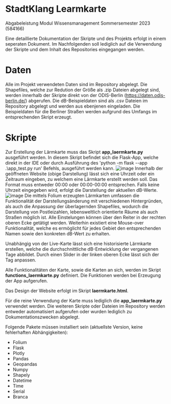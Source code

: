 # StadtKlang Learmkarte
Abgabeleistung Modul Wissensmanagement Sommersemester 2023 (584166)

Eine detaillierte Dokumentation der Skripte und des Projekts erfolgt in einem seperaten Dokument.
Im Nachfolgenden soll lediglich auf die Verwendung der Skripte und dem Inhalt des Repositories eingegangen werden.

# Daten
Alle im Projekt verwendeten Daten sind im Repository abgelegt.
Die Shapefiles, welche zur Redution der Größe als .zip Dateien abgelegt sind, werden innerhalb der Skripte direkt von der ODIS-Berlin (https://daten.odis-berlin.de/) abgerufen.
Die dB-Beispieldaten sind als .csv Dateien im Repository abgelegt und werden aus ebenjenen eingeladen. Die Beispieldaten für die Berliner Straßen werden aufgrund des Umfangs im entsprechenden Skript erzeugt.

# Skripte
Zur Erstellung der Lärmkarte muss das Skript __app_laermkarte.py__ ausgeführt werden.
In diesem Skript befindet sich die Flask-App, welche direkt in der IDE oder durch Ausführung des 'python -m flask --app .\app_test.py run' Befehls, ausgeführt werden kann.
![image](https://github.com/NoahPannicke/WM_Learmkarte/assets/50919321/bd9289f5-44e7-4957-8470-d163d8fbfeba)
Innerhalb der geöffneten Website (obige Darstellung) lässt sich eine Uhrzeit oder ein Zeitraum eingeben, zu welchem eine Lärmkarte erstellt werden soll. Das Format muss entweder 00:00 oder 00:00-00:00 entsprechen. Falls keine Uhrzeit eingegeben wird, erfolgt die Darstellung der aktuellen dB-Werte.
![image](https://github.com/NoahPannicke/WM_Learmkarte/assets/50919321/ce8e9e1d-bcf0-4e9a-897c-01a0c9b6100d)
Die mittels Folium erzeugten Lärmkarten umfassen die Funktionalität der Darstellungsänderung mit verschiedenen Hintergründen, als auch die Anpassung der überlagernden Shapefiles, wodurch die Darstellung von Postleizahlen, lebensweltlich orientierte Räume als auch Straßen möglich ist. Alle Einstelungen können über den Reiter in der rechten oberen Ecke getätigt werden.
Weiterhin existiert eine Mouse-over Funktionalität, welche es ermöglicht für jedes Gebiet den entsprechenden Namen sowie den konkreten dB-Wert zu erhalten.

Unabhängig von der Live-Karte lässt sich eine historisierte Lärmkarte erstellen, welche die durchschnittliche dB-Entwicklung der vergangenen Tage abbildet. Durch einen Slider in der linken oberen Ecke lässt sich der Tag anpassen.

Alle Funktionalitäten der Karte, sowie die Karten an sich, werden im Skript __functions_laermkarte.py__ definiert. Die Funktionen werden bei Erzeugung der App aufgerufen.

Das Design der Website erfolgt im Skript __laermkarte.html__.

Für die reine Verwendung der Karte muss lediglich die __app_laermkarte.py__ verwendet werden. Die weiteren Skripte oder Dateien im Repository werden entweder automatisiert aufgerufen oder wurden lediglich zu Dokumentationszwecken abgelegt. 

Folgende Pakete müssen installiert sein (aktuellste Version, keine fehlerhaften Abhängigkeiten):
- Folium
- Flask
- Plotly
- Pandas
- Geopandas
- Numpy
- Shapely
- Datetime
- Time
- Serial
- Branca
